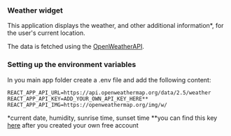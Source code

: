 ### Weather widget

This application displays the weather, and other additional information*, for the user's current location. 

The data is fetched using the [OpenWeatherAPI](https://openweathermap.org/api).


### Setting up the environment variables
In you main app folder create a .env file and add the following content:
```
REACT_APP_API_URL=https://api.openweathermap.org/data/2.5/weather
REACT_APP_API_KEY=ADD_YOUR_OWN_API_KEY_HERE**
REACT_APP_API_IMG=https://openweathermap.org/img/w/
```


*current date, humidity, sunrise time, sunset time
**you can find this key [here](https://home.openweathermap.org/api_keys) after you created your own free account
